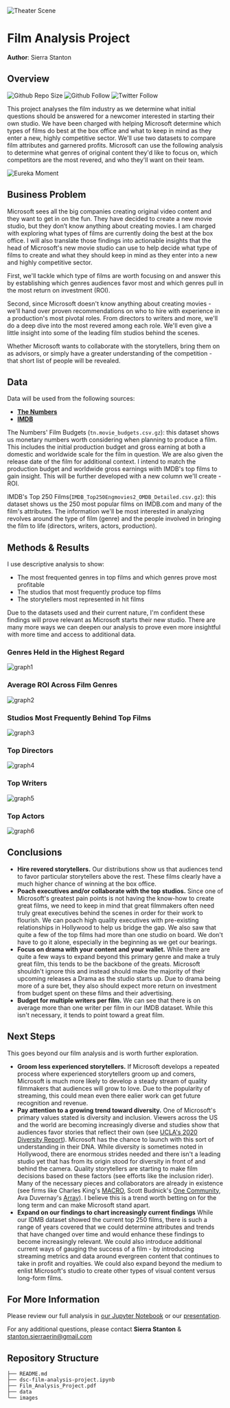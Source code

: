 ![Theater Scene](images/zooey-deschanel-joseph-gordon-levitt-500-days-of-summer-vaRCdgM0fLNrW.gif)

 
# Film Analysis Project

**Author**: Sierra Stanton

## Overview
![Github Repo Size](https://img.shields.io/github/repo-size/sierrafromcalifornia/Film-Analysis-Project?style=social)
![Github Follow](https://img.shields.io/github/followers/sierrafromcalifornia?style=social)
![Twitter Follow](https://img.shields.io/twitter/follow/sierrastanton?style=social)

This project analyses the film industry as we determine what initial questions should be answered for a newcomer interested in starting their own studio. We have been charged with helping Microsoft determine which types of films do best at the box office and what to keep in mind as they enter a new, highly competitive sector. We'll use two datasets to compare film attributes and garnered profits. Microsoft can use the following analysis to determine what genres of original content they'd like to focus on, which competitors are the most revered, and who they'll want on their team.

![Eureka Moment](/images/lgbt-transgender-trans-l0ErBdKr1fnFRZIbu.gif)

## Business Problem

Microsoft sees all the big companies creating original video content and they want to get in on the fun. They have decided to create a new movie studio, but they don’t know anything about creating movies. I am charged with exploring what types of films are currently doing the best at the box office. I will also translate those findings into actionable insights that the head of Microsoft's new movie studio can use to help decide what type of films to create and what they should keep in mind as they enter into a new and highly competitive sector.

First, we'll tackle which type of films are worth focusing on and answer this by establishing which genres audiences favor most and which genres pull in the most return on investment (ROI).

Second, since Microsoft doesn't know anything about creating movies - we'll hand over proven recommendations on who to hire with experience in a production's most pivotal roles. From directors to writers and more, we'll do a deep dive into the most revered among each role. We'll even give a little insight into some of the leading film studios behind the scenes. 

Whether Microsoft wants to collaborate with the storytellers, bring them on as advisors, or simply have a greater understanding of the competition - that short list of people will be revealed.

## Data

Data will be used from the following sources:
* __[The Numbers](https://the-numbers.com)__
* __[IMDB](https://imdb.com)__

The Numbers' Film Budgets (`tn.movie_budgets.csv.gz`): this dataset shows us monetary numbers worth considering when planning to produce a film. This includes the initial production budget and gross earning at both a domestic and worldwide scale for the film in question. We are also given the release date of the film for additional context. I intend to match the production budget and worldwide gross earnings wiith IMDB's top films to gain insight. This will be further developed with a new column we'll create - ROI.

IMDB's Top 250 Films(`IMDB_Top250Engmovies2_OMDB_Detailed.csv.gz`): this dataset shows us the 250 most popular films on IMDB.com and many of the film's attributes. The information we'll be most interested in analyzing revolves around the type of film (genre) and the people involved in bringing the film to life (directors, writers, actors, production).

## Methods & Results

I use descriptive analysis to show:
* The most frequented genres in top films and which genres prove most profitable 
* The studios that most frequently produce top films
* The storytellers most represented in hit films

Due to the datasets used and their current nature, I'm confident these findings will prove relevant as Microsoft starts their new studio. There are many more ways we can deepen our analysis to prove even more insightful with more time and access to additional data.

### Genres Held in the Highest Regard
![graph1](./images/visual_top_genre.png)

### Average ROI Across Film Genres
![graph2](./images/visual_roi_across_genres.png)

### Studios Most Frequently Behind Top Films
![graph3](./images/visual_top_studios.png)

### Top Directors
![graph4](./images/visual_top_directors.png)

### Top Writers
![graph5](./images/visual_top_writers.png)

### Top Actors
![graph6](./images/visual_top_actors.png)

## Conclusions

* **Hire revered storytellers.** Our distributions show us that audiences tend to favor particular storytellers above the rest. These films clearly have a much higher chance of winning at the box office.
* **Poach executives and/or collaborate with the top studios.** Since one of Microsoft's greatest pain points is not having the know-how to create great films, we need to keep in mind that great filmmakers often need truly great executives behind the scenes in order for their work to flourish. We can poach high quality executives with pre-existing relationships in Hollywood to help us bridge the gap. We also saw that quite a few of the top films had more than one studio on board. We don't have to go it alone, especially in the beginning as we get our bearings.
* **Focus on drama with your content and your wallet.** While there are quite a few ways to expand beyond this primary genre and make a truly great film, this tends to be the backbone of the greats. Microsoft shouldn't ignore this and instead should make the majority of their upcoming releases a Drama as the studio starts up. Due to drama being more of a sure bet, they also should expect more return on investment from budget spent on these films and their advertising.
* **Budget for multiple writers per film.** We can see that there is on average more than one writer per film in our IMDB dataset. While this isn't necessary, it tends to point toward a great film.

## Next Steps

This goes beyond our film analysis and is worth further exploration.

* **Groom less experienced storytellers.** If Microsoft develops a repeated process where experienced storytellers groom up and comers, Microsoft is much more likely to develop a steady stream of quality filmmakers that audiences will grow to love. Due to the popularity of streaming, this could mean even there ealier work can get future recognition and revenue.
* **Pay attention to a growing trend toward diversity.** One of Microsoft's primary values stated is diversity and inclusion. Viewers across the US and the world are becoming increasingly diverse and studies show that audiences favor stories that reflect their own (see [UCLA's 2020 Diversity Report](https://socialsciences.ucla.edu/wp-content/uploads/2020/02/UCLA-Hollywood-Diversity-Report-2020-Film-2-6-2020.pdf)). Microsoft has the chance to launch with this sort of understanding in their DNA. While diversity is sometimes noted in Hollywood, there are enormous strides needed and there isn't a leading studio yet that has from its origin stood for diversity in front of and behind the camera. Quality storytellers are starting to make film decisions based on these factors (see efforts like the inclusion rider). Many of the necessary pieces and collaborators are already in existence (see firms like Charles King's [MACRO](https://www.staymacro.com/), Scott Budnick's [One Community](http://1communityllc.com/), Ava Duvernay's [Array](http://www.arraynow.com/)). I believe this is a trend worth betting on for the long term and can make Microsoft stand apart.
* **Expand on our findings to chart increasingly current findings** While our IDMB dataset showed the current top 250 films, there is such a range of years covered that we could determine attributes and trends that have changed over time and would enhance these findings to become increasingly relevant. We could also introduce additional current ways of gauging the success of a film - by introducing streaming metrics and data around evergreen content that continues to take in profit and royalties. We could also expand beyond the medium to enlist Microsoft's studio to create other types of visual content versus long-form films.

## For More Information

Please review our full analysis in [our Jupyter Notebook](./dsc-film-analysis-project.ipynb) or our [presentation](./Film_Analysis_Project.pdf).

For any additional questions, please contact **Sierra Stanton** & stanton.sierraerin@gmail.com

## Repository Structure

```
├── README.md
├── dsc-film-analysis-project.ipynb
├── Film_Analysis_Project.pdf
├── data
└── images
```
